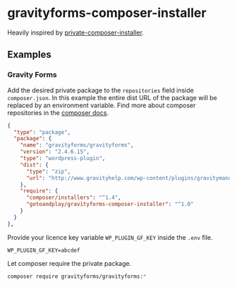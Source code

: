 # gravityforms-composer-installer

Heavily inspired by [private-composer-installer](https://github.com/ffraenz/private-composer-installer).

## Examples

### Gravity Forms

Add the desired private package to the `repositories` field inside `composer.json`. In this example the entire dist URL of the package will be replaced by an environment variable. Find more about composer repositories in the [composer docs](https://getcomposer.org/doc/05-repositories.md#repositories).

```json
{
  "type": "package",
  "package": {
    "name": "gravityforms/gravityforms",
    "version": "2.4.6.15",
    "type": "wordpress-plugin",
    "dist": {
      "type": "zip",
      "url": "http://www.gravityhelp.com/wp-content/plugins/gravitymanager/api.php?op=get_plugin&slug=gravityforms&key={%WP_PLUGIN_GF_KEY}"
    },
    "require": {
      "composer/installers": "^1.4",
      "gotoandplay/gravityforms-composer-installer": "^1.0"
    }
  }
},
```

Provide your licence key variable `WP_PLUGIN_GF_KEY` inside the `.env` file.

```
WP_PLUGIN_GF_KEY=abcdef
```

Let composer require the private package.

```bash
composer require gravityforms/gravityforms:*
```
